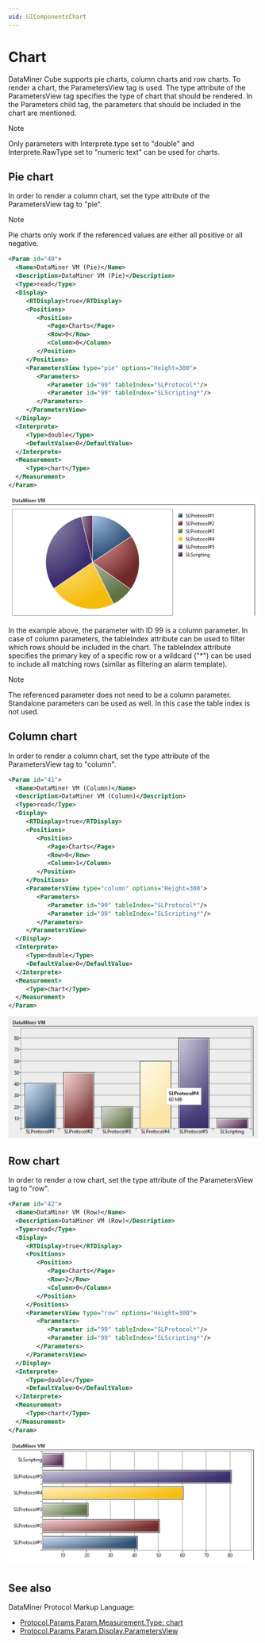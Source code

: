 ```yaml
---
uid: UIComponentsChart
---
```


# Chart

DataMiner Cube supports pie charts, column charts and row charts. To render a chart, the ParametersView tag is used. The type attribute of the ParametersView tag specifies the type of chart that should be rendered. In the Parameters child tag, the parameters that should be included in the chart are mentioned.

> [!NOTE]
> Only parameters with Interprete.type set to "double" and Interprete.RawType set to "numeric text" can be used for charts.

## Pie chart

In order to render a column chart, set the type attribute of the ParametersView tag to "pie".

> [!NOTE]
> Pie charts only work if the referenced values are either all positive or all negative.

```xml
<Param id="40">
  <Name>DataMiner VM (Pie)</Name>
  <Description>DataMiner VM (Pie)</Description>
  <Type>read</Type>
  <Display>
     <RTDisplay>true</RTDisplay>
     <Positions>
        <Position>
           <Page>Charts</Page>
           <Row>0</Row>
           <Column>0</Column>
        </Position>
     </Positions>
     <ParametersView type="pie" options="Height=300">
        <Parameters>
           <Parameter id="99" tableIndex="SLProtocol*"/>
           <Parameter id="99" tableIndex="SLScripting*"/>
        </Parameters>
     </ParametersView>
  </Display>
  <Interprete>
     <Type>double</Type>
     <DefaultValue>0</DefaultValue>
  </Interprete>
  <Measurement>
     <Type>chart</Type>
  </Measurement>
</Param>
```

![alt text](../../images/uipiechart.png "DataMiner Cube Pie Chart UI Component")

In the example above, the parameter with ID 99 is a column parameter. In case of column parameters, the tableIndex attribute can be used to filter which rows should be included in the chart. The tableIndex attribute specifies the primary key of a specific row or a wildcard ("*") can be used to include all matching rows (similar as filtering an alarm template).

> [!NOTE]
> The referenced parameter does not need to be a column parameter. Standalone parameters can be used as well. In this case the table index is not used.

## Column chart

In order to render a column chart, set the type attribute of the ParametersView tag to "column".

```xml
<Param id="41">
  <Name>DataMiner VM (Column)</Name>
  <Description>DataMiner VM (Column)</Description>
  <Type>read</Type>
  <Display>
     <RTDisplay>true</RTDisplay>
     <Positions>
        <Position>
           <Page>Charts</Page>
           <Row>0</Row>
           <Column>1</Column>
        </Position>
     </Positions>
     <ParametersView type="column" options="Height=300">
        <Parameters>
           <Parameter id="99" tableIndex="SLProtocol*"/>
           <Parameter id="99" tableIndex="SLScripting*"/>
        </Parameters>
     </ParametersView>
  </Display>
  <Interprete>
     <Type>double</Type>
     <DefaultValue>0</DefaultValue>
  </Interprete>
  <Measurement>
     <Type>chart</Type>
  </Measurement>
</Param>
```

![alt text](../../images/uicolumnchart.png "DataMiner Cube Column Chart UI Component")

## Row chart

In order to render a row chart, set the type attribute of the ParametersView tag to "row".

```xml
<Param id="42">
  <Name>DataMiner VM (Row)</Name>
  <Description>DataMiner VM (Row)</Description>
  <Type>read</Type>
  <Display>
     <RTDisplay>true</RTDisplay>
     <Positions>
        <Position>
           <Page>Charts</Page>
           <Row>2</Row>
           <Column>0</Column>
        </Position>
     </Positions>
     <ParametersView type="row" options="Height=300">
        <Parameters>
           <Parameter id="99" tableIndex="SLProtocol*"/>
           <Parameter id="99" tableIndex="SLScripting*"/>
        </Parameters>
     </ParametersView>
  </Display>
  <Interprete>
     <Type>double</Type>
     <DefaultValue>0</DefaultValue>
  </Interprete>
  <Measurement>
     <Type>chart</Type>
  </Measurement>
</Param>
```

![alt text](../../images/uirowchart.png "DataMiner Cube Row Chart UI Component")

## See also

DataMiner Protocol Markup Language:

- [Protocol.Params.Param.Measurement.Type: chart](xref:Protocol.Params.Param.Measurement.Type#chart)
- [Protocol.Params.Param.Display.ParametersView](xref:Protocol.Params.Param.Display.ParametersView)
